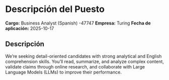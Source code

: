 # Descripción del Puesto

**Cargo:** Business Analyst (Spanish) -47747
**Empresa:** Turing
**Fecha de aplicación:** 2025-10-17

## Descripción

We’re seeking detail-oriented candidates with strong analytical and English comprehension skills. You’ll read, summarize, and analyze complex content, validate claims through online research, and collaborate with Large Language Models (LLMs) to improve their performance.

